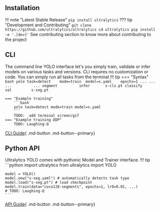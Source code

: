 ## Installation
!!! note "Latest Stable Release"
    ```
    pip install ultralytics
    ```
??? tip "Development and Contributing"
    ```
    git clone https://github.com/ultralytics/ultralytics
    cd ultralytics
    pip install -e '.[dev]'
    ```
    See contributing section to know more about contributing to the project


## CLI
The command line YOLO interface let's you simply train, validate or infer models on various tasks and versions.
CLI requires no customization or code. You can simply run all tasks from the terminal
!!! tip
    === "Syntax"
        ```bash
        yolo task=detect    mode=train  model=s.yaml    epochs=1 ...
                   ...             ...          ...
                 segment          infer       s-cls.pt
                 classify         val         s-seg.pt
        ```

    === "Example training"
        ```bash
        yolo task=detect mode=train model=s.yaml 
        ```
        TODO:  add terminal screen/gif
    === "Example training DDP"
        TODO: Laughing-Q
[CLI Guide](#){ .md-button .md-button--primary}

## Python API
Ultralytics YOLO comes with pythonic Model and Trainer interface. 
!!! tip
    ```python
    import ultralytics
    from ultralytics import YOLO

    model = YOLO()
    model.new("s-seg.yaml") # automatically detects task type
    model.load("s-seg.pt") # load checkpoint
    model.train(data="coco128-segments", epochs=1, lr0=0.01, ...)
    # TODO: Laughing-Q
    ```
[API Guide](#){ .md-button .md-button--primary}